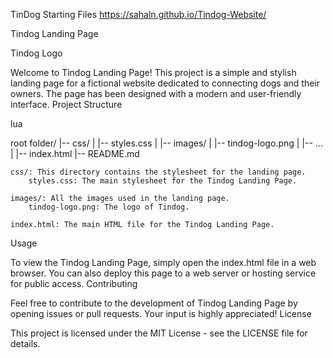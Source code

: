 TinDog Starting Files
https://sahaln.github.io/Tindog-Website/

Tindog Landing Page

Tindog Logo

Welcome to Tindog Landing Page! This project is a simple and stylish landing page for a fictional website dedicated to connecting dogs and their owners. The page has been designed with a modern and user-friendly interface.
Project Structure

lua

root folder/
|-- css/
|   |-- styles.css
|
|-- images/
|   |-- tindog-logo.png
|   |-- ...
|
|-- index.html
|-- README.md

    css/: This directory contains the stylesheet for the landing page.
        styles.css: The main stylesheet for the Tindog Landing Page.

    images/: All the images used in the landing page.
        tindog-logo.png: The logo of Tindog.

    index.html: The main HTML file for the Tindog Landing Page.

Usage

To view the Tindog Landing Page, simply open the index.html file in a web browser. You can also deploy this page to a web server or hosting service for public access.
Contributing

Feel free to contribute to the development of Tindog Landing Page by opening issues or pull requests. Your input is highly appreciated!
License

This project is licensed under the MIT License - see the LICENSE file for details.
